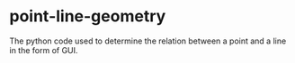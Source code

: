 # point-line-geometry
The python code used to determine the relation between a point and a line in the form of GUI.
